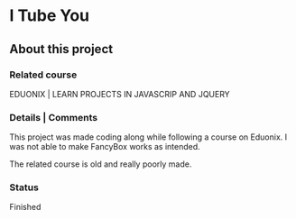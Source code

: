 # I Tube You

## About this project

### Related course
EDUONIX | LEARN PROJECTS IN JAVASCRIP AND JQUERY

### Details | Comments
This project was made coding along while following a course on Eduonix. 
I was not able to make FancyBox works as intended.

The related course is old and really poorly made. 

### Status
Finished